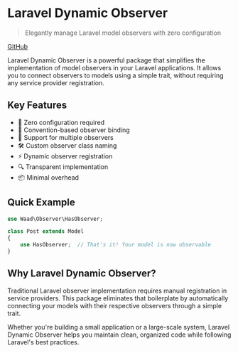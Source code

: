 # Laravel Dynamic Observer

> Elegantly manage Laravel model observers with zero configuration

[GitHub](https://github.com/waadmawlood/laravel-dynamic-observer)


Laravel Dynamic Observer is a powerful package that simplifies the implementation of model observers in your Laravel applications. It allows you to connect observers to models using a simple trait, without requiring any service provider registration.

## Key Features

- 🚀 Zero configuration required
- 🎯 Convention-based observer binding
- 🔄 Support for multiple observers
- 🛠 Custom observer class naming
- ⚡️ Dynamic observer registration
- 🔍 Transparent implementation
- 📦 Minimal overhead

## Quick Example

```php
use Waad\Observer\HasObserver;

class Post extends Model
{
    use HasObserver;  // That's it! Your model is now observable
}
```

## Why Laravel Dynamic Observer?

Traditional Laravel observer implementation requires manual registration in service providers. This package eliminates that boilerplate by automatically connecting your models with their respective observers through a simple trait.

Whether you're building a small application or a large-scale system, Laravel Dynamic Observer helps you maintain clean, organized code while following Laravel's best practices. 